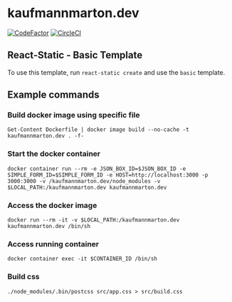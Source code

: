 # kaufmannmarton.dev

[![CodeFactor](https://www.codefactor.io/repository/github/martonkaufmann/kaufmannmarton.dev/badge?style=for-the-badge)](https://www.codefactor.io/repository/github/martonkaufmann/kaufmannmarton.dev)
[![CircleCI](https://circleci.com/gh/martonkaufmann/kaufmannmarton.dev/tree/master.svg?style=svg)](https://circleci.com/gh/martonkaufmann/kaufmannmarton.dev/tree/master)

## React-Static - Basic Template

To use this template, run `react-static create` and use the `basic` template.

## Example commands

### Build docker image using specific file
```
Get-Content Dockerfile | docker image build --no-cache -t kaufmannmarton.dev . -f-
```

### Start the docker container
```
docker container run --rm -e JSON_BOX_ID=$JSON_BOX_ID -e SIMPLE_FORM_ID=$SIMPLE_FORM_ID -e HOST=http://localhost:3000 -p 3000:3000 -v /kaufmannmarton.dev/node_modules -v $LOCAL_PATH:/kaufmannmarton.dev kaufmannmarton.dev
```

### Access the docker image
```
docker run --rm -it -v $LOCAL_PATH:/kaufmannmarton.dev kaufmannmarton.dev /bin/sh
```

### Access running container
```
docker container exec -it $CONTAINER_ID /bin/sh
```

### Build css
```
./node_modules/.bin/postcss src/app.css > src/build.css
```
